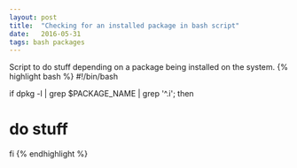 ```yaml
---
layout: post
title:  "Checking for an installed package in bash script"
date:   2016-05-31
tags: bash packages 
---
```


Script to do stuff depending on a package being installed on the system.
{% highlight bash %}
#!/bin/bash

if dpkg -l | grep $PACKAGE_NAME | grep '^.i'; then
  # do stuff
fi
{% endhighlight %}

